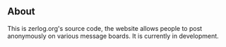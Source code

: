 ## About
This is zerlog.org's source code, the website allows people to post anonymously on various message boards. It is currently in development.
